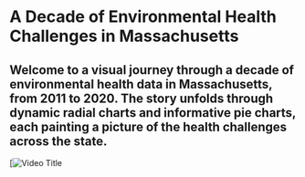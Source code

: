 # A Decade of Environmental Health Challenges in Massachusetts

## Welcome to a visual journey through a decade of environmental health data in Massachusetts, from 2011 to 2020. The story unfolds through dynamic radial charts and informative pie charts, each painting a picture of the health challenges across the state.
[![Video Title](https://youtu.be/XjoQHg9pRpQ)
